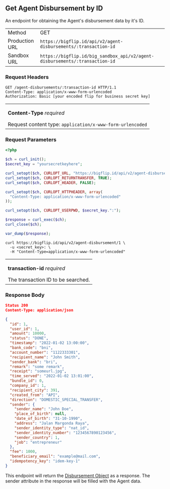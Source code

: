 <div></div>

## Get Agent Disbursement by ID

An endpoint for obtaining the Agent's disbursement data by it's ID.

<table>
  <tbody>
    <tr>
      <td>Method</td>
      <td><span class="method get">GET</span></td>
    </tr>
    <tr>
      <td>Production URL</td>
      <td><code>https://bigflip.id/api/v2/agent-disbursements/:transaction-id</code></td>
    </tr>
    <tr>
      <td>Sandbox URL</td>
      <td><code>https://bigflip.id/big_sandbox_api/v2/agent-disbursements/:transaction-id</code></td>
    </tr>
  </tbody>
</table>

<h3 id="get-agent-disbursement-by-id-request-headers">Request Headers</h3>

```http
GET /agent-disbursements/:transaction-id HTTP/1.1
Content-Type: application/x-www-form-urlencoded
Authorization: Basic [your encoded flip for business secret key]
```

<table>
  <tbody>
    <tr>
      <td>
        <p><b>Content-Type</b> <em>required</em></p>
        Request content type: <code>application/x-www-form-urlencoded</code>
      </td>
    </tr>
  </tbody>
</table>

<h3 id="get-agent-disbursement-by-id-request-parameters">Request Parameters</h3>

```php
<?php

$ch = curl_init();
$secret_key = "yoursecretkeyhere";

curl_setopt($ch, CURLOPT_URL, "https://bigflip.id/api/v2/agent-disbursement/1");
curl_setopt($ch, CURLOPT_RETURNTRANSFER, TRUE);
curl_setopt($ch, CURLOPT_HEADER, FALSE);

curl_setopt($ch, CURLOPT_HTTPHEADER, array(
  "Content-Type: application/x-www-form-urlencoded"
));

curl_setopt($ch, CURLOPT_USERPWD, $secret_key.":");

$response = curl_exec($ch);
curl_close($ch);

var_dump($response);
```

```shell
curl https://bigflip.id/api/v2/agent-disbursement/1 \
  -u <secret_key>: \
  -H "Content-Type=application/x-www-form-urlencoded"
```

<table>
  <tbody>
    <tr>
      <td>
        <p><b>transaction-id</b> <em>required</em></p>
        The transaction ID to be searched.
      </td>
    </tr>
  </tbody>
</table>

<h3 id="get-agent-disbursement-by-id-response-body">Response Body</h3>

```json
Status 200
Content-Type: application/json

{
  "id": 1,
  "user_id": 1,
  "amount": 10000,
  "status": "DONE",
  "timestamp": "2022-01-02 13:00:00",
  "bank_code": "bni",
  "account_number": "1122333301",
  "recipient_name": "John Smith",
  "sender_bank": "bri",
  "remark": "some remark",
  "receipt": "someurl.jpg",
  "time_served": "2022-01-02 13:01:00",
  "bundle_id": 0,
  "company_id": 1,
  "recipient_city": 391,
  "created_from": "API",
  "direction": "DOMESTIC_SPECIAL_TRANSFER",
  "sender": {
    "sender_name": "John Doe",
    "place_of_birth": null,
    "date_of_birth": "31-10-1990",
    "address": "Jalan Margonda Raya",
    "sender_identity_type": "nat_id",
    "sender_identity_number": "1234567890123456",
    "sender_country": 1,
    "job": "entrepreneur"
  },
  "fee": 1000,
  "beneficiary_email": "example@mail.com",
  "idempotency_key": "idem-key-1"
}
```

This endpoint will return the [Disbursement Object](#money-transfer-objects) as a response. The sender attribute in the response will be filled with the Agent data.
